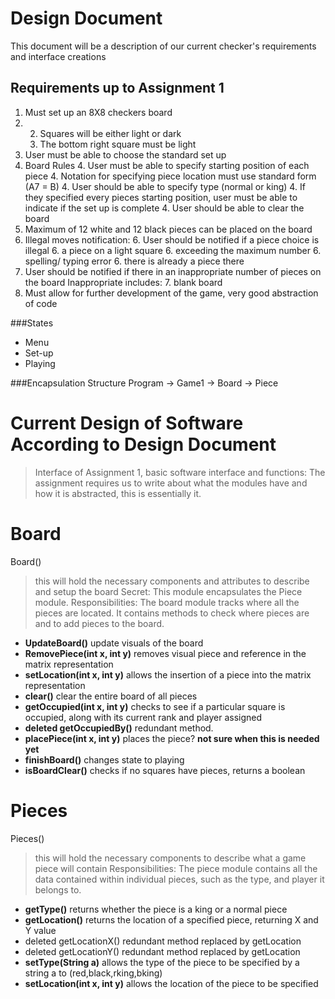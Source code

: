 Design Document
===============
This document will be a description of our current checker's requirements and interface creations


Requirements up to Assignment 1
-------------------------------

1.  Must set up an 8X8 checkers board
2.
    2. Squares will be either light or dark
    2. The bottom right square must be light
3. 	User must be able to choose the standard set up
4. Board Rules
    4. User must be able to specify starting position of each piece
    4. Notation for specifying piece location must use standard form (A7 = B)
    4. User should be able to specify type (normal or king)
    4. If they specified every pieces starting position, user must be able to indicate if the set up is complete 
    4. User should be able to clear the board
5. Maximum of 12 white and 12 black pieces can be placed on the board
6. Illegal moves notification:
    6. User should be notified if a piece choice is illegal
    6. a piece on a light square
    6. exceeding the maximum number
    6. spelling/ typing error
    6. there is already a piece there
7. User should be notified if there in an inappropriate number of pieces on the board
	Inappropriate includes:
    7. blank board
8. Must allow for further development of the game, very good abstraction of code

###States
- Menu
- Set-up
- Playing

###Encapsulation Structure
Program -> Game1 -> Board -> Piece 


Current Design of Software According to Design Document
=======================================================
>Interface of Assignment 1, basic software interface and functions:
>The assignment requires us to write about what the modules have and how it is abstracted, this is essentially it. 

Board
=====

Board() 
>this will hold the necessary components and attributes to describe and setup the board
>Secret: This module encapsulates the Piece module.
>Responsibilities: The board module tracks where all the pieces are located. It contains methods to check where pieces are and to add pieces to the board. 


+ **UpdateBoard()** update visuals of the board
+ **RemovePiece(int x, int y)** removes visual piece and reference in the matrix representation
+ **setLocation(int x, int y)** allows the insertion of a piece into the matrix representation
+ **clear()** clear the entire board of all pieces
+ **getOccupied(int x, int y)** checks to see if a particular square is occupied, along with its current rank and player assigned
+ **deleted getOccupiedBy()** redundant method.
+ **placePiece(int x, int y)** places the piece? **not sure when this is needed yet**
+ **finishBoard()** changes state to playing
+ **isBoardClear()** checks if no squares have pieces, returns a boolean

Pieces
======

Pieces() 
>this will hold the necessary components to describe what a game piece will contain
>Responsibilities: The piece module contains all the data contained within individual pieces, such as the type, and player it belongs to. 

+ **getType()** returns whether the piece is a king or a normal piece
+ **getLocation()** returns the location of a specified piece, returning X and Y value
+ deleted getLocationX() redundant method replaced by getLocation
+ deleted getLocationY() redundant method replaced by getLocation
+ **setType(String a)** allows the type of the piece to be specified by a string a to (red,black,rking,bking)
+ **setLocation(int x, int y)** allows the location of the piece to be specified